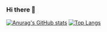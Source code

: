 ### Hi there 👋

[![Anurag's GitHub stats](https://github-readme-stats.vercel.app/api?username=DiogoicdSantos)](https://github.com/DiogoicdSantos/github-readme-stats)
[![Top Langs](https://github-readme-stats.vercel.app/api/top-langs/?username=DiogoicdSantos)](https://github.com/DiogoicdSantos/github-readme-stats)


